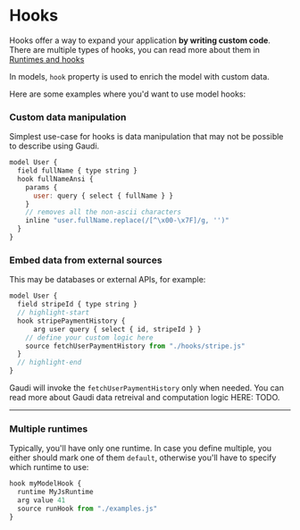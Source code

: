 # Hooks

Hooks offer a way to expand your application **by writing custom code**. There are multiple types of hooks, you can read more about them in [Runtimes and hooks](./runtimes-hooks)

In models, `hook` property is used to enrich the model with custom data.

Here are some examples where you'd want to use model hooks:

### Custom data manipulation

Simplest use-case for hooks is data manipulation that may not be possible to describe using Gaudi.

```js
model User {
  field fullName { type string }
  hook fullNameAnsi {
    params {
      user: query { select { fullName } }
    }
    // removes all the non-ascii characters
    inline "user.fullName.replace(/[^\x00-\x7F]/g, '')"
  }
}
```

### Embed data from external sources

This may be databases or external APIs, for example:

```js
model User {
  field stripeId { type string }
  // highlight-start
  hook stripePaymentHistory {
      arg user query { select { id, stripeId } }
    // define your custom logic here
    source fetchUserPaymentHistory from "./hooks/stripe.js"
  }
  // highlight-end
}
```

Gaudi will invoke the `fetchUserPaymentHistory` only when needed. You can read more about Gaudi data retreival and computation logic HERE: TODO.

---

### Multiple runtimes

Typically, you'll have only one runtime. In case you define multiple, you either should mark one of them `default`, otherwise you'll have to specify which runtime to use:

```javascript
hook myModelHook {
  runtime MyJsRuntime
  arg value 41
  source runHook from "./examples.js"
}
```

